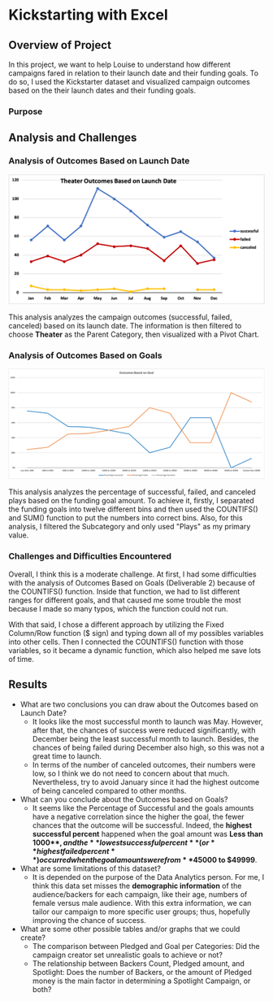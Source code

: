 # Kickstarting with Excel

## Overview of Project

In this project, we want to help Louise to understand how different campaigns fared in relation to their launch date and their funding goals. To do so, I used the Kickstarter dataset and visualized campaign outcomes based on the their launch dates and their funding goals.

### Purpose

## Analysis and Challenges

### Analysis of Outcomes Based on Launch Date

![Outcomes Based on Launch Date](Resource/Theater_Outcomes_vs_Launch.png)

This analysis analyzes the campaign outcomes (successful, failed, canceled) based on its launch date. The information is then filtered to choose **Theater** as the Parent Category, then visualized with a Pivot Chart.

### Analysis of Outcomes Based on Goals

![Outcomes Based on Goals](Resource/Outcomes_vs_Goals.png)

This analysis analyzes the percentage of successful, failed, and canceled plays based on the funding goal amount. To achieve it, firstly, I separated the funding goals into twelve different bins and then used the COUNTIFS() and SUM() function to put the numbers into correct bins. Also, for this analysis, I filtered the Subcategory and only used "Plays" as my primary value.

### Challenges and Difficulties Encountered

Overall, I think this is a moderate challenge. At first, I had some difficulties with the analysis of Outcomes Based on Goals (Deliverable 2) because of the COUNTIFS() function. Inside that function, we had to list different ranges for different goals, and that caused me some trouble the most because I made so many typos, which the function could not run. 

With that said, I chose a different approach by utilizing the Fixed Column/Row function ($ sign) and typing down all of my possibles variables into other cells. Then I connected the COUNTIFS() function with those variables, so it became a dynamic function, which also helped me save lots of time. 

## Results

- What are two conclusions you can draw about the Outcomes based on Launch Date?
    - It looks like the most successful month to launch was May. However, after that, the chances of success were reduced significantly, with December being the least successful month to launch. Besides, the chances of being failed during December also high, so this was not a great time to launch.
    - In terms of the number of canceled outcomes, their numbers were low, so I think we do not need to concern about that much. Nevertheless, try to avoid January since it had the highest outcome of being canceled compared to other months.
- What can you conclude about the Outcomes based on Goals?
    - It seems like the Percentage of Successful and the goals amounts have a negative correlation since the higher the goal, the fewer chances that the outcome will be successful. Indeed, the **highest successful percent** happened when the goal amount was **Less than 1000$**, and the **lowest successful percent** (or **highest failed percent**) occurred when the goal amounts were from **$45000 to $49999**.
- What are some limitations of this dataset?
    - It is depended on the purpose of the Data Analytics person. For me, I think this data set misses the **demographic information** of the audience/backers for each campaign, like their age, numbers of female versus male audience. With this extra information, we can tailor our campaign to more specific user groups; thus, hopefully improving the chance of success. 
- What are some other possible tables and/or graphs that we could create?
    - The comparison between Pledged and Goal per Categories: Did the campaign creator set unrealistic goals to achieve or not? 
    - The relationship between Backers Count, Pledged amount, and Spotlight: Does the number of Backers, or the amount of Pledged money is the main factor in determining a Spotlight Campaign, or both?
